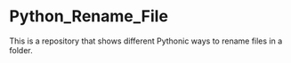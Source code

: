 # Python_Rename_File
This is a repository that shows different Pythonic ways to rename files in a folder. 
